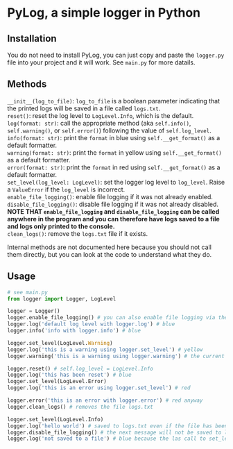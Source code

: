 # PyLog, a simple logger in Python

## Installation
You do not need to install PyLog, you can just copy and paste the `logger.py` file into your project and it will work. See `main.py` for more datails.

## Methods
`__init__(log_to_file)`: `log_to_file` is a boolean parameter indicating that the printed logs will be saved in a file called `logs.txt`.  
`reset()`: reset the log level to `LogLevel.Info`, which is the default.  
`log(format: str)`: call the appropriate method (aka `self.info()`, `self.warning()`, or `self.error()`) following the value of `self.log_level`. 
`info(format: str)`: print the `format` in blue using `self.__get_format()` as a default formatter.  
`warning(format: str)`: print the `format` in yellow using `self.__get_format()` as a default formatter.  
`error(format: str)`: print the `format` in red using `self.__get_format()` as a default formatter.  
`set_level(log_level: LogLevel)`: set the logger log level to `log_level`. Raise a `ValueError` if the `log_level` is incorrect.  
`enable_file_logging()`: enable file logging if it was not already enabled.  
`disable_file_logging()`: disable file logging if it was not already disabled.  
__NOTE THAT `enable_file_logging` and `disable_file_logging` can be called anywhere in the program and you can therefore have logs saved to a file and logs only printed to the console.__  
`clean_logs()`: remove the `logs.txt` file if it exists.  

Internal methods are not documented here because you should not call them directly, but you can look at the code to understand what they do.

## Usage
```py
# see main.py
from logger import Logger, LogLevel

logger = Logger()
logger.enable_file_logging() # you can also enable file logging via the constructor
logger.log('default log level with logger.log') # blue
logger.info('info with logger.info') # blue

logger.set_level(LogLevel.Warning)
logger.log('this is a warning using logger.set_level') # yellow
logger.warning('this is a warning using logger.warning') # the current log level does not matter, yellow anyway

logger.reset() # self.log_level = LogLevel.Info
logger.log('this has been reset') # blue
logger.set_level(LogLevel.Error)
logger.log('this is an error using logger.set_level') # red

logger.error('this is an error with logger.error') # red anyway
logger.clean_logs() # removes the file logs.txt

logger.set_level(LogLevel.Info)
logger.log('hello world') # saved to logs.txt even if the file has been deleted
logger.disable_file_logging() # the next message will not be saved to logs.txt unless you call enable_file_logging()
logger.log('not saved to a file') # blue because the las call to set_level set logger.log_level to LogLevel.Info
```